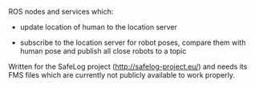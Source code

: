 ROS nodes and services which:

* update location of human to the location server

* subscribe to the location server for robot poses, compare them with human pose and publish all close robots to a topic

Written for the SafeLog project (http://safelog-project.eu/) and needs its FMS files which are currently not publicly available to work properly.

